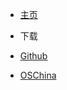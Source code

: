 - <a href="../" >主页</a>

- 下载
 - [Github](https://github.com/xuxueli/xxl-crawler/releases)
 - [OSChina](http://gitee.com/xuxueli0323/xxl-crawler/releases)
